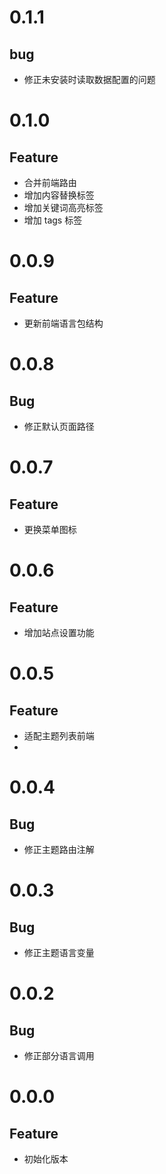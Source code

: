 # 0.1.1
## bug

- 修正未安装时读取数据配置的问题

# 0.1.0
## Feature

- 合并前端路由
- 增加内容替换标签
- 增加关键词高亮标签
- 增加 tags 标签

# 0.0.9
## Feature

- 更新前端语言包结构

# 0.0.8
## Bug
- 修正默认页面路径

# 0.0.7
## Feature
- 更换菜单图标

# 0.0.6
## Feature
- 增加站点设置功能

# 0.0.5
## Feature
- 适配主题列表前端
- 
# 0.0.4
## Bug
- 修正主题路由注解

# 0.0.3
## Bug
- 修正主题语言变量

# 0.0.2
## Bug

- 修正部分语言调用

# 0.0.0
## Feature

- 初始化版本

